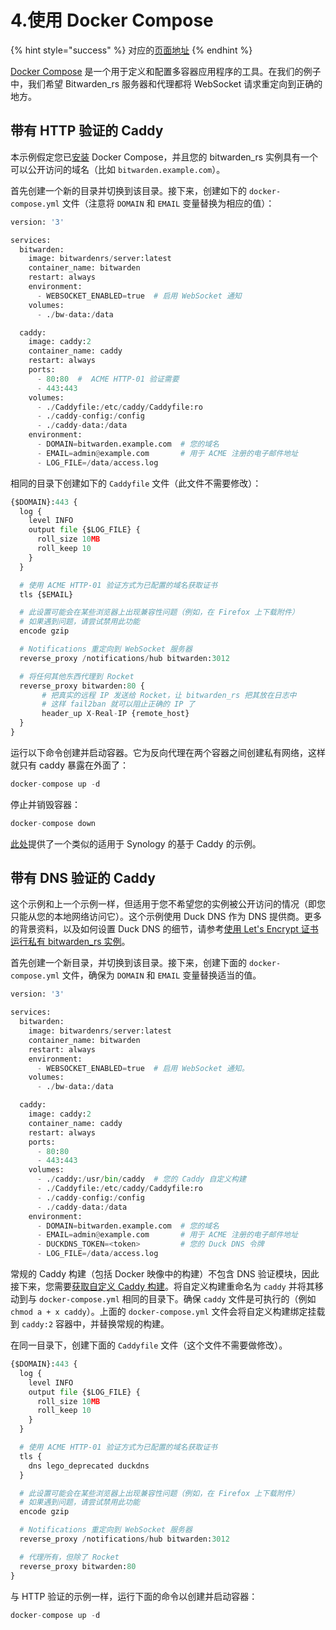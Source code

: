 # 4.使用 Docker Compose

{% hint style="success" %}
对应的[页面地址](https://github.com/dani-garcia/bitwarden_rs/wiki/Using-Docker-Compose)
{% endhint %}

[Docker Compose](https://docs.docker.com/compose/) 是一个用于定义和配置多容器应用程序的工具。在我们的例子中，我们希望 Bitwarden\_rs 服务器和代理都将 WebSocket 请求重定向到正确的地方。

## 带有 HTTP 验证的 Caddy <a id="caddy-with-http-challenge"></a>

本示例假定您已[安装](https://docs.docker.com/compose/install/) Docker Compose，并且您的 bitwarden\_rs 实例具有一个可以公开访问的域名（比如 `bitwarden.example.com`）。

首先创建一个新的目录并切换到该目录。接下来，创建如下的 `docker-compose.yml` 文件（注意将 `DOMAIN` 和 `EMAIL` 变量替换为相应的值）：

```python
version: '3'

services:
  bitwarden:
    image: bitwardenrs/server:latest
    container_name: bitwarden
    restart: always
    environment:
      - WEBSOCKET_ENABLED=true  # 启用 WebSocket 通知
    volumes:
      - ./bw-data:/data

  caddy:
    image: caddy:2
    container_name: caddy
    restart: always
    ports:
      - 80:80  #  ACME HTTP-01 验证需要
      - 443:443
    volumes:
      - ./Caddyfile:/etc/caddy/Caddyfile:ro
      - ./caddy-config:/config
      - ./caddy-data:/data
    environment:
      - DOMAIN=bitwarden.example.com  # 您的域名
      - EMAIL=admin@example.com       # 用于 ACME 注册的电子邮件地址
      - LOG_FILE=/data/access.log
```

相同的目录下创建如下的 `Caddyfile` 文件（此文件不需要修改）：

```python
{$DOMAIN}:443 {
  log {
    level INFO
    output file {$LOG_FILE} {
      roll_size 10MB
      roll_keep 10
    }
  }

  # 使用 ACME HTTP-01 验证方式为已配置的域名获取证书
  tls {$EMAIL}

  # 此设置可能会在某些浏览器上出现兼容性问题（例如，在 Firefox 上下载附件）
  # 如果遇到问题，请尝试禁用此功能
  encode gzip

  # Notifications 重定向到 WebSocket 服务器
  reverse_proxy /notifications/hub bitwarden:3012

  # 将任何其他东西代理到 Rocket
  reverse_proxy bitwarden:80 {
       # 把真实的远程 IP 发送给 Rocket，让 bitwarden_rs 把其放在日志中
       # 这样 fail2ban 就可以阻止正确的 IP 了
       header_up X-Real-IP {remote_host}
  }
}
```

运行以下命令创建并启动容器。它为反向代理在两个容器之间创建私有网络，这样就只有 caddy 暴露在外面了：

```python
docker-compose up -d
```

停止并销毁容器：

```python
docker-compose down
```

[此处](https://github.com/sosandroid/docker-bitwarden_rs-caddy-synology)提供了一个类似的适用于 Synology 的基于 Caddy 的示例。

## 带有 DNS 验证的 Caddy <a id="caddy-with-dns-challenge"></a>

这个示例和上一个示例一样，但适用于您不希望您的实例被公开访问的情况（即您只能从您的本地网络访问它）。这个示例使用 Duck DNS 作为 DNS 提供商。更多的背景资料，以及如何设置 Duck DNS 的细节，请参考[使用 Let's Encrypt 证书运行私有 bitwarden\_rs 实例](../deployment/https/running-a-private-bitwarden_rs-instance-with-lets-encrypt-certs.md)。

首先创建一个新目录，并切换到该目录。接下来，创建下面的 `docker-compose.yml` 文件，确保为 `DOMAIN` 和 `EMAIL` 变量替换适当的值。

```python
version: '3'

services:
  bitwarden:
    image: bitwardenrs/server:latest
    container_name: bitwarden
    restart: always
    environment:
      - WEBSOCKET_ENABLED=true  # 启用 WebSocket 通知。
    volumes:
      - ./bw-data:/data

  caddy:
    image: caddy:2
    container_name: caddy
    restart: always
    ports:
      - 80:80
      - 443:443
    volumes:
      - ./caddy:/usr/bin/caddy  # 您的 Caddy 自定义构建
      - ./Caddyfile:/etc/caddy/Caddyfile:ro
      - ./caddy-config:/config
      - ./caddy-data:/data
    environment:
      - DOMAIN=bitwarden.example.com  # 您的域名
      - EMAIL=admin@example.com       # 用于 ACME 注册的电子邮件地址
      - DUCKDNS_TOKEN=<token>         # 您的 Duck DNS 令牌
      - LOG_FILE=/data/access.log
```

常规的 Caddy 构建（包括 Docker 映像中的构建）不包含 DNS 验证模块，因此接下来，您需要[获取自定义 Caddy 构建](../deployment/https/running-a-private-bitwarden_rs-instance-with-lets-encrypt-certs.md#getting-a-custom-caddy-build)。将自定义构建重命名为 `caddy` 并将其移动到与 `docker-compose.yml` 相同的目录下。确保 `caddy` 文件是可执行的（例如 `chmod a + x caddy`）。上面的 `docker-compose.yml` 文件会将自定义构建绑定挂载到 `caddy:2` 容器中，并替换常规的构建。

在同一目录下，创建下面的 `Caddyfile` 文件（这个文件不需要做修改）。

```python
{$DOMAIN}:443 {
  log {
    level INFO
    output file {$LOG_FILE} {
      roll_size 10MB
      roll_keep 10
    }
  }

  # 使用 ACME HTTP-01 验证方式为已配置的域名获取证书
  tls {
    dns lego_deprecated duckdns
  }

  # 此设置可能会在某些浏览器上出现兼容性问题（例如，在 Firefox 上下载附件）
  # 如果遇到问题，请尝试禁用此功能
  encode gzip

  # Notifications 重定向到 WebSocket 服务器
  reverse_proxy /notifications/hub bitwarden:3012

  # 代理所有，但除了 Rocket
  reverse_proxy bitwarden:80
}
```

与 HTTP 验证的示例一样，运行下面的命令以创建并启动容器：

```python
docker-compose up -d
```

